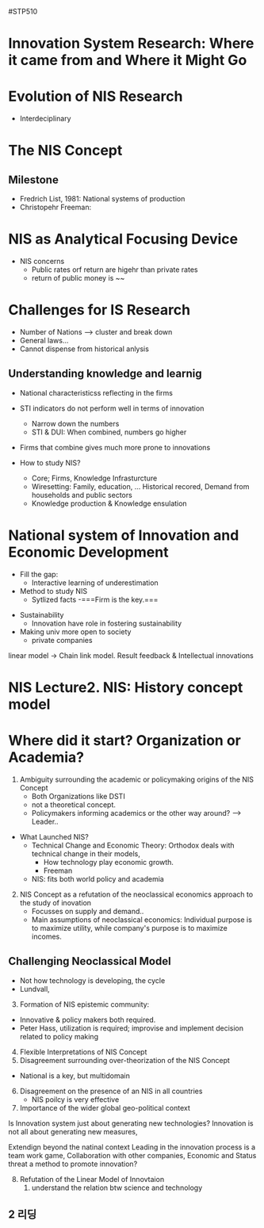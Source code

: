 #STP510 
# Innovation System Research: Where it came from and Where it Might Go

# Evolution of NIS Research
- Interdeciplinary 


# The NIS Concept
## Milestone
* Fredrich List, 1981: National systems of production
* Christopehr Freeman: 


# NIS as Analytical Focusing Device
* NIS concerns
	* Public rates orf return are higehr than private rates
	* return of public money is ~~

# Challenges for IS Research
* Number of Nations --> cluster and break down 
* General laws... 
* Cannot dispense from historical anlysis 
## Understanding knowledge and learnig 
* National characteristicss reflecting in the firms 

* STI indicators do not perform well in terms of innovation
	* Narrow down the numbers
	* STI & DUI: When combined, numbers go higher 
* Firms that combine gives much more prone to innovations
* How to study NIS?
	* Core; Firms, Knowledge Infrasturcture
	* Wiresetting: Family, education, ... Historical recored, Demand from households and public sectors 
	* Knowledge production & Knowledge ensulation 

# National system of Innovation and Economic Development
- Fill the gap:
	- Interactive learning of underestimation 
- Method to study NIS
	- Sytlized facts
		-===Firm is the key.===
* Sustainability 
	* Innovation have role in fostering sustainability 
* Making univ more open to society
	* private companies

linear model -> Chain link model. Result feedback & Intellectual innovations 




# NIS Lecture2. NIS: History concept model 

# Where did it start? Organization or Academia?
1) Ambiguity surrounding the academic or policymaking origins of the NIS Concept 
	* Both Organizations like DSTI
	* not a theoretical concept.
	* Policymakers informing academics or the other way around? --> Leader.. 
* What Launched NIS? 
	* Technical Change and Economic Theory: Orthodox deals with technical change in their models, 
		* How technology play economic growth.
		* Freeman
	* NIS: fits both world policy and academia
2) NIS Concept as a refutation of the neoclassical economics approach to the study of inovation 
	* Focusses on supply and demand.. 
	* Main assumptions of neoclassical economics: Individual purpose is to maximize utility, while company's purpose is to maximize incomes. 

## Challenging Neoclassical Model
* Not how technology is developing, the cycle 
* Lundvall, 

3) Formation of NIS epistemic community: 
* Innovative & policy makers both required. 
* Peter Hass, utilization is required; improvise and implement decision related to policy making

4) Flexible Interpretations of NIS Concept
5) Disagreement surrounding over-theorization of the NIS Concept 

* National is a key, but multidomain 


6) Disagreement on the presence of an NIS in all countries
	- NIS poilcy is very effective
7) Importance of the wider global geo-political context 

Is Innovation system just about generating new technologies? 
Innovation is not all about generating new measures, 

Extendign beyond the natinal context
Leading in the innovation process is a team work game, 
	Collaboration with other companies, 
	Economic and Status threat a method to promote innovation?

8) Refutation of the Linear Model of Innovtaion 
	1) understand the relation btw science and technology



2 리딩 
- 